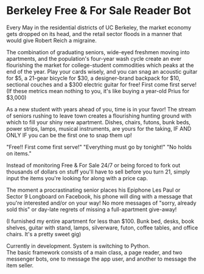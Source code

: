 # Berkeley Free & For Sale Reader Bot
Every May in the residential districts of UC Berkeley, the market economy gets dropped on its head, and the retail sector floods in a manner that would give Robert Reich a migraine. 

The combination of graduating seniors, wide-eyed freshmen moving into apartments, and the population's four-year wash cycle create an ever flourishing the market for college-student commodities which peaks at the end of the year.  Play your cards wisely, and you can snag an acoustic guitar for $5, a 21-gear bicycle for $30, a designer-brand backpack for $10, sectional couches and a $300 electric guitar for free! First come first serve! 
(If these metrics mean nothing to you, it's like buying a year-old Prius for $3,000)

As a new student with years ahead of you, time is in your favor!  The stream of seniors rushing to leave town creates a flourishing hunting ground with which to fill your shiny new apartment.  Dishes, chairs, futons, bunk beds, power strips, lamps, musical instruments, are yours for the taking, IF AND ONLY IF you can be the first one to snap them up!  

"Free!! First come first serve!" "Everything must go by tonight!" "No holds on items." 

Instead of monitoring Free & For Sale 24/7 or being forced to fork out thousands of dollars on stuff you'll have to sell before you turn 21, simply input the items you're looking for along with a price cap.  

The moment a procrastinating senior places his Epiphone Les Paul or Sector 9 Longboard on Facebook, his phone will ding with a message that you're interested and/or on your way! No more messages of "sorry, already sold this" or day-late regrets of missing a full-apartment give-away!

(I furnished my entire apartment for less than $100. Bunk bed, desks, book shelves, guitar with stand, lamps, silverware, futon, coffee tables, and office chairs.  It's a pretty sweet gig)

Currently in development.  System is switching to Python.  
The basic framework consists of a main class, a page reader, and two messenger bots, one to message the app user, and another to message the item seller.

